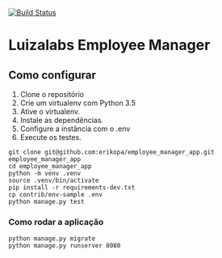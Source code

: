 [![Build Status](https://travis-ci.org/erikopa/employee_manager_app.svg?branch=master)](https://travis-ci.org/erikopa/employee_manager_app)

# Luizalabs Employee Manager

## Como configurar

1. Clone o repositório
2. Crie um virtualenv com Python 3.5
3. Ative o virtualenv.
4. Instale as dependências.
5. Configure a instância com o .env
6. Execute os testes.

```console
git clone git@github.com:erikopa/employee_manager_app.git employee_manager_app
cd employee_manager_app
python -m venv .venv
source .venv/bin/activate
pip install -r requirements-dev.txt
cp contrib/env-sample .env
python manage.py test
```

### Como rodar a aplicação
```console
python manage.py migrate
python manage.py runserver 8080
```